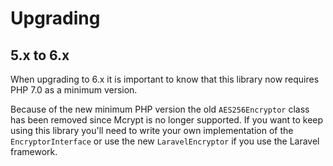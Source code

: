 # Upgrading

## 5.x to 6.x

When upgrading to 6.x it is important to know that this library now requires PHP 7.0 as a minimum version.

Because of the new minimum PHP version the old `AES256Encryptor` class has been removed since Mcrypt is no longer supported. If you want to keep using this library you'll need to write your own implementation of the `EncryptorInterface` or use the new `LaravelEncryptor` if you use the Laravel framework.
